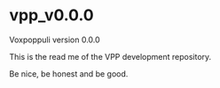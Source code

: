 # vpp_v0.0.0
Voxpoppuli version 0.0.0

This is the read me of the VPP development repository.

Be nice, be honest and be good.
